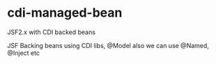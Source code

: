 # cdi-managed-bean
JSF2.x with CDI backed beans

JSF Backing beans using CDI libs, @Model also we can use @Named, @Inject etc
